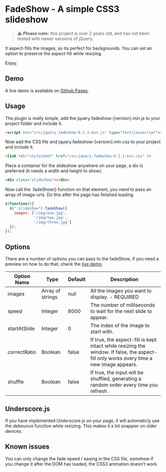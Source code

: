 # FadeShow - A simple CSS3 slideshow

> ⚠️ **Please note:** this project is over 2 years old, and has not been tested with newer versions of jQuery.

It aspect-fills the images, so its perfect for backgrounds. You can set an option to preserve the aspect-fill while resizing.

Enjoy.

## Demo
A live demo is available on [Github Pages](http://terwanerik.github.io/FadeShow).

## Usage
The plugin is really simple, add the jquery.fadeshow-[version].min.js to your project folder and include it.

```html
<script src="src/jquery.fadeshow-0.1.1.min.js" type="text/javascript"></script>
```

Now add the CSS file and jquery.fadeshow-[version].min.css to your project and include it.

```html
<link rel="stylesheet" href="css/jquery.fadeshow-0.1.1.min.css" />
```

Place a container for the slideshow anywhere on your page, a div is preferred (it needs a width and height to show).

```html
<div class="slideshow"></div>
```

Now call the .fadeShow() function on that element, you need to pass an array of image-urls. Do this after the page has finished loading.

```javascript
$(function(){
  $(".slideshow").fadeShow({
    images: ['/img/one.jpg',
	         '/img/two.jpg',
	         '/img/three.jpg']
  });
});
```


## Options
There are a number of options you can pass to the fadeShow, if you need a preview on how to do that, check the [live demo](http://terwanerik.github.io/FadeShow).

| Option Name | Type | Default | Description |
| ----------- | ---- | ------- | ----------- |
| images | Array of strings | null | All the images you want to display.  - REQUIRED |
| speed | Integer | 8000 | The number of milliseconds to wait for the next slide to appear. |
| startAtSlide | Integer | 0 | The index of the image to start with. |
| correctRatio | Boolean | false | If true, the aspect-fill is kept intact while resizing the window. If false, the aspect-fill only works every time a new image appears. |
| shuffle | Boolean | false | If true, the input will be shuffled, generating a random order every time you refresh. |


## Underscore.js
If you have implemented Underscore.js on your page, it will automaticly use the debounce function while resizing. This makes it a bit snappier on older devices.

## Known issues
You can only change the fade speed / easing in the CSS file, somehow if you change it after the DOM has loaded, the CSS3 animation doesn't work.
